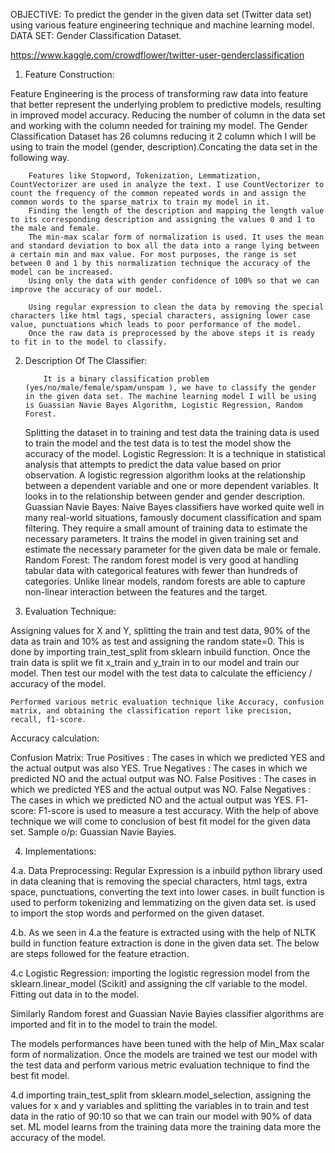 OBJECTIVE:
		To predict the gender in the given data set (Twitter data set) using  various feature engineering technique and machine learning model.
DATA SET:		Gender Classification Dataset.


https://www.kaggle.com/crowdflower/twitter-user-genderclassification


1.	Feature Construction:


Feature Engineering is the process of transforming raw data into feature
that better represent the underlying problem to predictive models, resulting in improved model accuracy.
		Reducing the number of column in the data set and working with the column needed for training my model. The  Gender Classification Dataset has 26 columns reducing it 2 column which I will be using to train the model (gender, description).Concating the data set in the following way.
 
		Features like Stopword, Tokenization, Lemmatization, CountVectorizer are used in analyze the text. I use CountVectorizer to count the frequency of the common repeated words in and assign the common words to the sparse_matrix to train my model in it.
		Finding the length of the description and mapping the length value to its corresponding description and assigning the values 0 and 1 to the male and female. 
		The min-max scalar form of normalization is used. It uses the mean and standard deviation to box all the data into a range lying between a certain min and max value. For most purposes, the range is set between 0 and 1 by this normalization technique the accuracy of the model can be increased.
		Using only the data with gender confidence of 100% so that we can improve the accuracy of our model. 
 
		Using regular expression to clean the data by removing the special characters like html tags, special characters, assigning lower case value, punctuations which leads to poor performance of the model.
		Once the raw data is preprocessed by the above steps it is ready to fit in to the model to classify.
		
		
2.	Description Of The Classifier:


            It is a binary classification problem (yes/no/male/female/spam/unspam ), we have to classify the gender in the given data set. The machine learning model I will be using is Guassian Navie Bayes Algorithm, Logistic Regression, Random Forest. 
	Splitting the dataset in to training and test data the training data is used to train the model and the test data is to test the model show the accuracy of the model.
	Logistic Regression: It is a technique in statistical analysis that attempts to predict the data value based on prior observation. A logistic regression algorithm looks at the relationship between a dependent variable and one or more dependent variables. It looks in to the relationship between gender and gender description.
	Guassian Navie Bayes: Naive Bayes classifiers have worked quite well in many real-world situations, famously document classification and spam filtering. They require a small amount of training data to estimate the necessary parameters. It trains the model in given training set and estimate the necessary parameter for the given data be male or female. 
		Random Forest: The random forest model is very good at handling tabular data with categorical features with fewer than hundreds of categories. Unlike linear models, random forests are able to capture non-linear interaction between the features and the target.
		
		
3.	Evaluation Technique:


Assigning values for X and Y, splitting the train and test data, 90% of the data 
as train and 10%  as test and assigning the random state=0. This is done by importing train_test_split from sklearn inbuild function.
		Once the train data is split we fit  x_train and y_train in to our model and train our model. Then test our model with the test data to calculate the efficiency / accuracy of the model. 
 
	Performed various metric evaluation technique like Accuracy, confusion matrix, and obtaining the classification report like precision, recall, f1-score.
	
Accuracy calculation:
 
Confusion Matrix: 
True Positives : The cases in which we predicted YES and the actual output was also YES.
True Negatives : The cases in which we predicted NO and the actual output was NO.
False Positives : The cases in which we predicted YES and the actual output was NO.
False Negatives : The cases in which we predicted NO and the actual output was YES.
F1- score:
F1-score is used to measure a test accuracy.
	With the help of above technique we will come to conclusion of best fit model for the given data set.
Sample o/p: Guassian Navie Bayies.
 
4.	Implementations:


4.a. Data Preprocessing:  Regular Expression is a inbuild python library 
used in data cleaning that is removing the special characters, html tags, extra space, punctuations, converting the text into lower cases.   in built function is used to perform tokenizing and lemmatizing on the given data set.  is used to import the stop words and performed on the given dataset.

4.b. As we seen in 4.a the feature is extracted using   with the help of NLTK build in function feature extraction is done in the given data set. The below are steps followed for the feature etraction.
 
4.c Logistic Regression: importing the logistic regression model from the sklearn.linear_model (Scikit)  and assigning the clf variable to the model. Fitting out data in to the model.
 
Similarly  Random forest and Guassian Navie Bayies classifier algorithms are imported    and fit in to the model to train the model.
			
The models performances have been tuned with the help of Min_Max scalar form of normalization. Once the models are trained we test our model with the test data and perform various metric evaluation technique to find the best fit model.

4.d importing train_test_split from sklearn.model_selection, assigning the values for x and y variables and splitting the variables in to train and test data in the ratio of 90:10 so that we can train our model with 90% of data set. ML model learns from the training data more the training data more the accuracy of the model.
 
		



		
		
		
		
		
		


